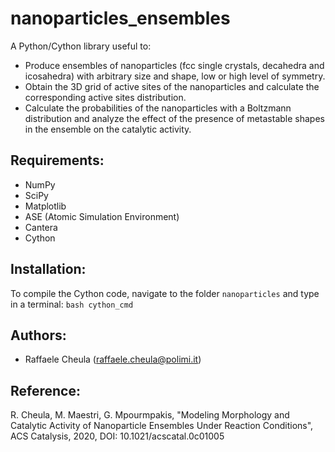 # nanoparticles_ensembles

A Python/Cython library useful to:
* Produce ensembles of nanoparticles (fcc single crystals, decahedra and icosahedra) with arbitrary size and shape, low or high level of symmetry.
* Obtain the 3D grid of active sites of the nanoparticles and calculate the corresponding active sites distribution.
* Calculate the probabilities of the nanoparticles with a Boltzmann distribution and analyze the effect of the presence of metastable shapes in the ensemble on the catalytic activity.

## **Requirements:**
* NumPy
* SciPy
* Matplotlib
* ASE (Atomic Simulation Environment)
* Cantera
* Cython

## **Installation:**
To compile the Cython code, navigate to the folder `nanoparticles` and type in a terminal: `bash cython_cmd`

## Authors:
* Raffaele Cheula (raffaele.cheula@polimi.it)

## Reference:
R. Cheula, M. Maestri, G. Mpourmpakis, "Modeling Morphology and Catalytic Activity of Nanoparticle Ensembles Under Reaction Conditions", ACS Catalysis, 2020, DOI: 10.1021/acscatal.0c01005

